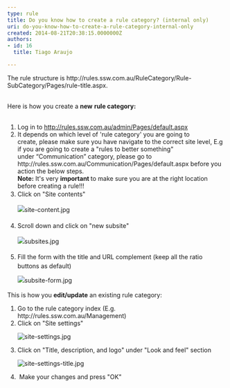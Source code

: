 ```yaml
---
type: rule
title: Do you know how to create a rule category? (internal only)
uri: do-you-know-how-to-create-a-rule-category-internal-only
created: 2014-08-21T20:38:15.0000000Z
authors:
- id: 16
  title: Tiago Araujo

---
```




<span class='intro'> ​The rule structure is&#160;http&#58;//rules.ssw.com.au/RuleCategory/Rule-SubCategory/Pages/rule-title.aspx.<div><br></div><div>Here is how you&#160;create&#160;a <b>new</b> <b>rule category&#58;</b><b></b></div><div><b><br></b></div> </span>

<ol><li>​​Log in to&#160;<span class="s2"><a href="/admin/Pages/default.aspx">http&#58;//rules.ssw.com.au/admin/Pages/default.aspx​</a></span></li><li><span class="s2"></span>It depends on which level of 'rule category' you are going to create,&#160;please make sure you have navigate to the correct site level,&#160;E.g if you are going to create a &quot;<span class="ssw15-rteStyle-Highlight">rules to better something</span>&quot; under&#160;“<span class="ssw15-rteStyle-Highlight">Communication</span>” category, please&#160;go to http&#58;//rules.ssw.com.au/<span class="ssw15-rteStyle-Highlight">Communicatio​n</span>/Pages/default.aspx before you action the below steps.<br><strong>Note&#58;</strong>&#160;It's very&#160;<strong>important&#160;</strong>to make sure you are at the right location before creating a rule!!!​​</li><li> 
      <span style="line-height&#58;1.6;">Click on &quot;Site contents&quot;<br>
      <dl class="image"><dt><img src="/Communication/Rules-to-Better-Adding-Rules/PublishingImages/Pages/how-to-create-a-rule-category/site-content.jpg" alt="site-content.jpg" />​​</dt></dl></span></li><li> 
      <span style="line-height&#58;1.6;">Scroll down and click on &quot;new subsite&quot;<br> 
         <dl class="image"><dt>
               <img src="/Communication/Rules-to-Better-Adding-Rules/PublishingImages/Pages/how-to-create-a-rule-category/subsites.jpg" alt="subsites.jpg" />
            </dt></dl></span></li><li> 
      <span style="line-height&#58;1.6;">Fill the form with the title and URL complement (keep all the ratio buttons as default)<br> 
         <dl class="image"><dt>
               <img src="/Communication/Rules-to-Better-Adding-Rules/PublishingImages/Pages/how-to-create-a-rule-category/subsite-form.jpg" alt="subsite-form.jpg" />
            </dt></dl></span></li></ol><p>This is how you 
   <b>edit/update</b>&#160;an existing rule category&#58;</p><ol><li>Go to the rule category index (E.g. http&#58;//rules.ssw.com.au/Management)</li><li>Click on &quot;Site settings&quot;<br> 
      <dl class="image"><dt>
            <img src="/Communication/Rules-to-Better-Adding-Rules/PublishingImages/Pages/how-to-create-a-rule-category/site-settings.jpg" alt="site-settings.jpg" />
         </dt></dl></li><li>Click on &quot;Title, description, and logo&quot; under &quot;Look and feel&quot; section<br> 
      <dl class="image"><dt>
            <img src="/Communication/Rules-to-Better-Adding-Rules/PublishingImages/Pages/how-to-create-a-rule-category/site-settings-title.jpg" alt="site-settings-title.jpg" />
         </dt></dl></li><li>&#160;Make your changes and press &quot;OK&quot;</li></ol>


